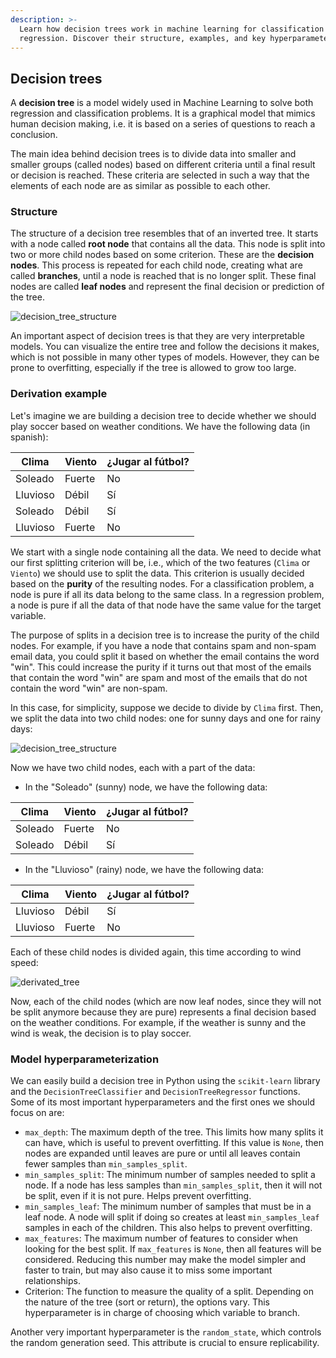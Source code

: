 ```yaml
---
description: >-
  Learn how decision trees work in machine learning for classification and
  regression. Discover their structure, examples, and key hyperparameters!
---
```

## Decision trees

A **decision tree** is a model widely used in Machine Learning to solve both regression and classification problems. It is a graphical model that mimics human decision making, i.e. it is based on a series of questions to reach a conclusion.

The main idea behind decision trees is to divide data into smaller and smaller groups (called nodes) based on different criteria until a final result or decision is reached. These criteria are selected in such a way that the elements of each node are as similar as possible to each other.

### Structure

The structure of a decision tree resembles that of an inverted tree. It starts with a node called **root node** that contains all the data. This node is split into two or more child nodes based on some criterion. These are the **decision nodes**. This process is repeated for each child node, creating what are called **branches**, until a node is reached that is no longer split. These final nodes are called **leaf nodes** and represent the final decision or prediction of the tree.

![decision_tree_structure](https://github.com/4GeeksAcademy/machine-learning-content/blob/master/assets/decision_tree_structure.jpg?raw=true)

An important aspect of decision trees is that they are very interpretable models. You can visualize the entire tree and follow the decisions it makes, which is not possible in many other types of models. However, they can be prone to overfitting, especially if the tree is allowed to grow too large.

### Derivation example

Let's imagine we are building a decision tree to decide whether we should play soccer based on weather conditions. We have the following data (in spanish):

| Clima | Viento | ¿Jugar al fútbol? |
|-------|--------|-------------------|
| Soleado | Fuerte | No |
| Lluvioso | Débil | Sí |
| Soleado | Débil | Sí |
| Lluvioso | Fuerte | No |

We start with a single node containing all the data. We need to decide what our first splitting criterion will be, i.e., which of the two features (`Clima` or `Viento`) we should use to split the data. This criterion is usually decided based on the **purity** of the resulting nodes. For a classification problem, a node is pure if all its data belong to the same class. In a regression problem, a node is pure if all the data of that node have the same value for the target variable.

The purpose of splits in a decision tree is to increase the purity of the child nodes. For example, if you have a node that contains spam and non-spam email data, you could split it based on whether the email contains the word "win". This could increase the purity if it turns out that most of the emails that contain the word "win" are spam and most of the emails that do not contain the word "win" are non-spam.

In this case, for simplicity, suppose we decide to divide by `Clima` first. Then, we split the data into two child nodes: one for sunny days and one for rainy days:

![decision_tree_structure](https://github.com/4GeeksAcademy/machine-learning-content/blob/master/assets/starting_tree.png?raw=true)

Now we have two child nodes, each with a part of the data:

- In the "Soleado" (sunny) node, we have the following data:

| Clima | Viento | ¿Jugar al fútbol? |
|-------|--------|-------------------|
| Soleado | Fuerte | No |
| Soleado | Débil | Sí |

- In the "Lluvioso" (rainy) node, we have the following data:

| Clima | Viento | ¿Jugar al fútbol? |
|-------|--------|-------------------|
| Lluvioso | Débil | Sí |
| Lluvioso | Fuerte | No |

Each of these child nodes is divided again, this time according to wind speed:

![derivated_tree](https://github.com/4GeeksAcademy/machine-learning-content/blob/master/assets/derivated_tree.png?raw=true)

Now, each of the child nodes (which are now leaf nodes, since they will not be split anymore because they are pure) represents a final decision based on the weather conditions. For example, if the weather is sunny and the wind is weak, the decision is to play soccer.

### Model hyperparameterization

We can easily build a decision tree in Python using the `scikit-learn` library and the `DecisionTreeClassifier` and `DecisionTreeRegressor` functions. Some of its most important hyperparameters and the first ones we should focus on are:

- `max_depth`: The maximum depth of the tree. This limits how many splits it can have, which is useful to prevent overfitting. If this value is `None`, then nodes are expanded until leaves are pure or until all leaves contain fewer samples than `min_samples_split`.
- `min_samples_split`: The minimum number of samples needed to split a node. If a node has less samples than `min_samples_split`, then it will not be split, even if it is not pure. Helps prevent overfitting.
- `min_samples_leaf`: The minimum number of samples that must be in a leaf node. A node will split if doing so creates at least `min_samples_leaf` samples in each of the children. This also helps to prevent overfitting.
- `max_features`: The maximum number of features to consider when looking for the best split. If `max_features` is `None`, then all features will be considered. Reducing this number may make the model simpler and faster to train, but may also cause it to miss some important relationships.
- Criterion: The function to measure the quality of a split. Depending on the nature of the tree (sort or return), the options vary. This hyperparameter is in charge of choosing which variable to branch.

Another very important hyperparameter is the `random_state`, which controls the random generation seed. This attribute is crucial to ensure replicability.